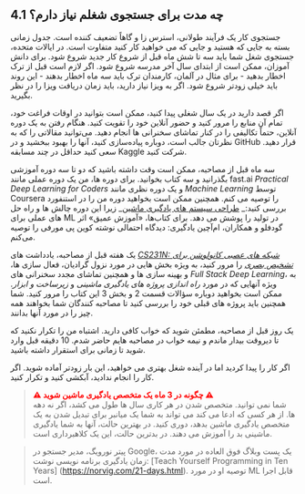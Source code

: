## 4.1 چه مدت برای جستجوی شغلم نیاز دارم؟

جستجوی کار یک فرآیند طولانی، استرس زا و گاهاً تضعیف کننده است. جدول زمانی بسته به جایی که هستید و جایی که می خواهید کار کنید متفاوت است. در ایالات متحده، جستجوی شغل شما باید سه تا شش ماه قبل از شروع کار جدید شروع شود. برای دانش آموزان، ممکن است از ابتدای سال آخر مدرسه شروع شود. اگر لازم است قبل از ترک اخطار بدهید - برای مثال در آلمان، کارمندان ترک باید سه ماه اخطار بدهند - این روند باید خیلی زودتر شروع شود. اگر به ویزا نیاز دارید، باید زمان دریافت ویزا را در نظر بگیرید.

اگر قصد دارید در یک سال شغلی پیدا کنید، ممکن است بتوانید در اوقات فراغت خود، تمام آن منابع را مرور کنید و حضور آنلاین خود را تقویت کنید. هنگام رفتن به یک دوره آنلاین، حتماً تکالیفی را در کنار تماشای سخنرانی ها انجام دهید. می‌توانید مقالاتی را که به نظرتان جالب است، دوباره پیاده‌سازی کنید، آنها را بهبود ببخشید و در GitHub قرار دهید. سعی کنید حداقل در چند مسابقه Kaggle شرکت کنید.

سه ماه قبل از مصاحبه، ممکن است وقت داشته باشید که دو تا سه دوره آموزشی بگذرانید و سه کتاب بخوانید. برای دوره ها، من یک دوره عملی مانند fast.ai _Practical Deep Learning for Coders_ و یک دوره نظری مانند _Machine Learning_ توسط Coursera را توصیه می کنم. همچنین ممکن است بخواهید دوره من را در استنفورد بررسی کنید:_ [طراحی سیستم های یادگیری ماشین](http://cs329s.stanford.edu/)_ زیرا این دوره چالش ها و راه حل های عملی برای ML در تولید را پوشش می دهد. برای کتاب‌ها، «آموزش عمیق» اثر گودفلو و همکاران، ام‌آچین یادگیری: دیدگاه احتمالی نوشته کوین پی مورفی را توصیه می‌کنم.

یک هفته قبل از مصاحبه، یادداشت های _[CS231N: شبکه های عصبی کانولوشن برای تشخیص بصری](http://cs231n.stanford.edu/)_ را مرور کنید، به ویژه بخش هایی در مورد نزول گرادیان، فعال سازی ها، و بهینه سازی ها و همچنین تماشای مجدد سخنرانی های _Full Stack Deep Learning_، به ویژه آنهایی که در مورد _راه اندازی پروژه های یادگیری ماشینی_ و _زیرساخت و ابزار_. ممکن است بخواهید دوباره سؤالات قسمت 2 و بخش 3 این کتاب را مرور کنید. شما همچنین باید پروژه های قبلی خود را بررسی کنید تا مصاحبه کنندگان شما بخواهند همه چیز را در مورد آنها بدانند.

یک روز قبل از مصاحبه، مطمئن شوید که خواب کافی دارید. اشتباه من را تکرار نکنید که تا دیروقت بیدار ماندم و نیمه خواب در مصاحبه هایم حاضر شدم. 10 دقیقه قبل وارد شوید تا زمانی برای استقرار داشته باشید.

اگر کار را پیدا کردید اما در آینده شغل بهتری می خواهید، این بار زودتر آماده شوید. اگر کار را انجام ندادید، آبکشی کنید و تکرار کنید.


> <span style="color: red; font-weight: bold">⚠ چگونه در 3 ماه یک متخصص یادگیری ماشین شوید ⚠</span><br>
شما نمی توانید. متخصص شدن در هر کاری سال ها طول می کشد، اگر نه دهه ها. از هر کسی که ادعا می کند می تواند به شما یک میانبر برای تبدیل شدن به یک متخصص یادگیری ماشین بدهد، دوری کنید. در بهترین حالت، آنها به شما یادگیری ماشینی بد را آموزش می دهند. در بدترین حالت، این یک کلاهبرداری است.

> پیتر نورویگ، مدیر جستجو در Google، یک پست وبلاگ فوق العاده در مورد مدت زمان یادگیری برنامه نویسی نوشت: [Teach Yourself Programming in Ten Years] (https://norvig.com/21-days.html). توصیه او در مورد ML قابل اجرا است.